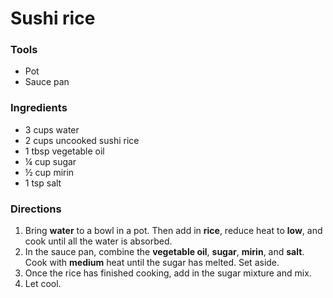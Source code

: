 # Sushi rice
### Tools
- Pot
- Sauce pan

### Ingredients
- 3 cups water
- 2 cups uncooked sushi rice
- 1 tbsp vegetable oil
- ¼ cup sugar
- ½ cup mirin
- 1 tsp salt

### Directions
1. Bring **water** to a bowl in a pot. Then add in **rice**, reduce heat to **low**, and cook until all the water is absorbed.
2. In the sauce pan, combine the **vegetable oil**, **sugar**, **mirin**, and **salt**. Cook with **medium** heat until the sugar has melted. Set aside.
3. Once the rice has finished cooking, add in the sugar mixture and mix.
4. Let cool.